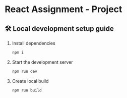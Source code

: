 # React Assignment - Project

## 🛠️ Local development setup guide

1. Install dependencies

   ```sh
   npm i
   ```

2. Start the development server

   ```sh
   npm run dev
   ```

3. Create local build

   ```sh
   npm run build
   ```

